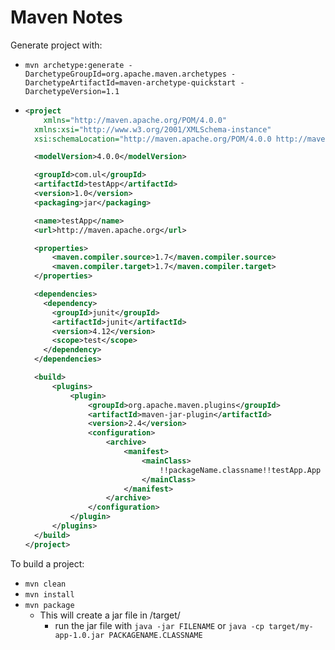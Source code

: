 # Maven Notes

Generate project with:
* ```mvn archetype:generate -DarchetypeGroupId=org.apache.maven.archetypes -DarchetypeArtifactId=maven-archetype-quickstart -DarchetypeVersion=1.1```
* ```xml
  <project
 	  xmlns="http://maven.apache.org/POM/4.0.0"
  	xmlns:xsi="http://www.w3.org/2001/XMLSchema-instance"
    xsi:schemaLocation="http://maven.apache.org/POM/4.0.0 http://maven.apache.org/xsd/maven-4.0.0.xsd">
  
    <modelVersion>4.0.0</modelVersion>
  
    <groupId>com.ul</groupId>
    <artifactId>testApp</artifactId>
    <version>1.0</version>
    <packaging>jar</packaging>
  
    <name>testApp</name>
    <url>http://maven.apache.org</url>
  
    <properties>
  		<maven.compiler.source>1.7</maven.compiler.source>
  		<maven.compiler.target>1.7</maven.compiler.target>
    </properties>
  
    <dependencies>
      <dependency>
        <groupId>junit</groupId>
        <artifactId>junit</artifactId>
        <version>4.12</version>
        <scope>test</scope>
      </dependency>
    </dependencies>
  
  	<build>
  		<plugins>
  			<plugin>
  				<groupId>org.apache.maven.plugins</groupId>
  				<artifactId>maven-jar-plugin</artifactId>
  				<version>2.4</version>
  				<configuration>
  					<archive>
  						<manifest>
  							<mainClass>
  								!!packageName.classname!!testApp.App
  							</mainClass>
  						</manifest>
  					</archive>
  				</configuration>
  			</plugin>
  		</plugins>
  	</build>
  </project>
	```

To build a project:
* ```mvn clean```
* ```mvn install```
* ```mvn package```
	* This will create a jar file in /target/
		* run the jar file with ```java -jar FILENAME``` or ```java -cp target/my-app-1.0.jar PACKAGENAME.CLASSNAME```
